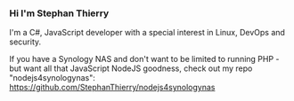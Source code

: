 ### Hi I'm Stephan Thierry

I'm a C#, JavaScript developer with a special interest in Linux, DevOps and security. 

If you have a Synology NAS and don't want to be limited to running PHP - but want all that JavaScript NodeJS goodness, check out my repo "nodejs4synologynas":   
https://github.com/StephanThierry/nodejs4synologynas



<!--
**StephanThierry/StephanThierry** is a ✨ _special_ ✨ repository because its `README.md` (this file) appears on your GitHub profile.

Here are some ideas to get you started:

- 🔭 I’m currently working on ...
- 🌱 I’m currently learning ...
- 👯 I’m looking to collaborate on ...
- 🤔 I’m looking for help with ...
- 💬 Ask me about ...
- 📫 How to reach me: ...
- 😄 Pronouns: ...
- ⚡ Fun fact: ...
-->
